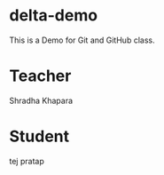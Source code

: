 # delta-demo
This is a Demo for Git and GitHub class.

# Teacher
Shradha Khapara
# Student
tej pratap

